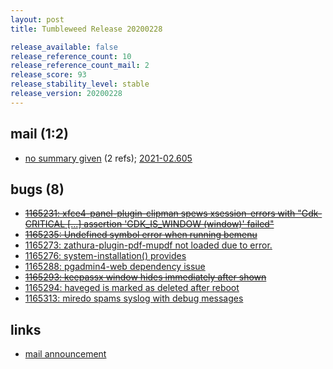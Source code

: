 ```yaml
---
layout: post
title: Tumbleweed Release 20200228

release_available: false
release_reference_count: 10
release_reference_count_mail: 2
release_score: 93
release_stability_level: stable
release_version: 20200228
---
```


## mail (1:2)

- [no summary given](https://github.com/boombatower/tumbleweed-review/issues/10) (2 refs); [2021-02.605](https://github.com/boombatower/tumbleweed-review/issues/10)

## bugs (8)

<!--more-->

- ~~[1165231: xfce4-panel-plugin-clipman spews xsession-errors with "Gdk-CRITICAL \[...\] assertion 'GDK_IS_WINDOW (window)' failed"](https://bugzilla.opensuse.org/show_bug.cgi?id=1165231)~~
- ~~[1165235: Undefined symbol error when running bemenu](https://bugzilla.opensuse.org/show_bug.cgi?id=1165235)~~
- [1165273: zathura-plugin-pdf-mupdf not loaded due to error.](https://bugzilla.opensuse.org/show_bug.cgi?id=1165273)
- [1165276: system-installation() provides](https://bugzilla.opensuse.org/show_bug.cgi?id=1165276)
- [1165288: pgadmin4-web dependency issue](https://bugzilla.opensuse.org/show_bug.cgi?id=1165288)
- ~~[1165293: keepassx window hides immediately after shown](https://bugzilla.opensuse.org/show_bug.cgi?id=1165293)~~
- [1165294: haveged is marked as deleted after reboot](https://bugzilla.opensuse.org/show_bug.cgi?id=1165294)
- [1165313: miredo spams syslog with debug messages](https://bugzilla.opensuse.org/show_bug.cgi?id=1165313)



## links

- [mail announcement](https://github.com/boombatower/tumbleweed-review/issues/10)
